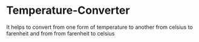 # Temperature-Converter
It helps to convert from one form of temperature to another
from celsius to farenheit and from from farenheit to celsius
